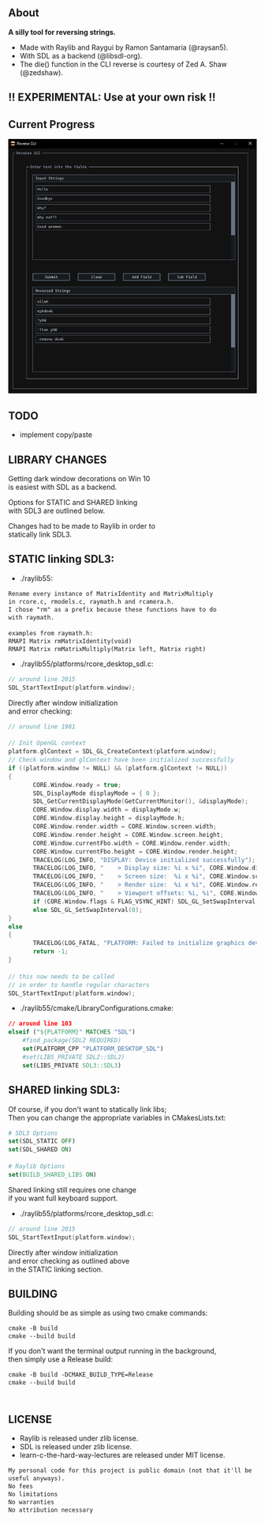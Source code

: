 About
-----
**A silly tool for reversing strings.**

- Made with Raylib and Raygui by Ramon Santamaria (@raysan5).
- With SDL as a backend (@libsdl-org).
- The die() function in the CLI reverse is courtesy of Zed A. Shaw (@zedshaw).

## !! **EXPERIMENTAL:** Use at your own risk !!

Current Progress
-----------------  
![Looking pretty good so far](ReverseGUI.jpg)

TODO
-----
- implement copy/paste

LIBRARY CHANGES
---------------
Getting dark window decorations on Win 10\
is easiest with SDL as a backend.

Options for STATIC and SHARED linking\
with SDL3 are outlined below.

Changes had to be made to Raylib in order to\
statically link SDL3.

## STATIC linking SDL3:

- ./raylib55:
```
Rename every instance of MatrixIdentity and MatrixMultiply
in rcore.c, rmodels.c, raymath.h and rcamera.h.
I chose "rm" as a prefix because these functions have to do
with raymath.

examples from raymath.h:
RMAPI Matrix rmMatrixIdentity(void)
RMAPI Matrix rmMatrixMultiply(Matrix left, Matrix right)
```

- ./raylib55/platforms/rcore_desktop_sdl.c:

```c
// around line 2015
SDL_StartTextInput(platform.window);
```
Directly after window initialization\
and error checking:
```c
// around line 1981

// Init OpenGL context
platform.glContext = SDL_GL_CreateContext(platform.window);
// Check window and glContext have been initialized successfully
if ((platform.window != NULL) && (platform.glContext != NULL))
{
       CORE.Window.ready = true;
       SDL_DisplayMode displayMode = { 0 };
       SDL_GetCurrentDisplayMode(GetCurrentMonitor(), &displayMode);
       CORE.Window.display.width = displayMode.w;
       CORE.Window.display.height = displayMode.h;
       CORE.Window.render.width = CORE.Window.screen.width;
       CORE.Window.render.height = CORE.Window.screen.height;
       CORE.Window.currentFbo.width = CORE.Window.render.width;
       CORE.Window.currentFbo.height = CORE.Window.render.height;
       TRACELOG(LOG_INFO, "DISPLAY: Device initialized successfully");
       TRACELOG(LOG_INFO, "    > Display size: %i x %i", CORE.Window.display.width, CORE.Window.display.height);
       TRACELOG(LOG_INFO, "    > Screen size:  %i x %i", CORE.Window.screen.width, CORE.Window.screen.height);
       TRACELOG(LOG_INFO, "    > Render size:  %i x %i", CORE.Window.render.width, CORE.Window.render.height);
       TRACELOG(LOG_INFO, "    > Viewport offsets: %i, %i", CORE.Window.renderOffset.x, CORE.Window.renderOffset.y);
       if (CORE.Window.flags & FLAG_VSYNC_HINT) SDL_GL_SetSwapInterval(1);
       else SDL_GL_SetSwapInterval(0);
}
else
{
       TRACELOG(LOG_FATAL, "PLATFORM: Failed to initialize graphics device");
       return -1;
}

// this now needs to be called
// in order to handle regular characters
SDL_StartTextInput(platform.window);
```

- ./raylib55/cmake/LibraryConfigurations.cmake:
```cmake
// around line 103
elseif ("${PLATFORM}" MATCHES "SDL")
    #find_package(SDL2 REQUIRED)
    set(PLATFORM_CPP "PLATFORM_DESKTOP_SDL")
    #set(LIBS_PRIVATE SDL2::SDL2)
    set(LIBS_PRIVATE SDL3::SDL3)
```
## SHARED linking SDL3:

Of course, if you don't want to statically link libs;\
Then you can change the appropriate variables in CMakesLists.txt:
```cmake
# SDL3 Options
set(SDL_STATIC OFF)
set(SDL_SHARED ON)

# Raylib Options
set(BUILD_SHARED_LIBS ON)
```

Shared linking still requires one change\
if you want full keyboard support.
- ./raylib55/platforms/rcore_desktop_sdl.c:
```c
// around line 2015
SDL_StartTextInput(platform.window);
```
Directly after window initialization\
and error checking as outlined above\
in the STATIC linking section.

BUILDING
--------
Building should be as simple as using two cmake commands:
```shell
cmake -B build
cmake --build build
```

If you don't want the terminal output running in the background,\
then simply use a Release build:
```shell
cmake -B build -DCMAKE_BUILD_TYPE=Release
cmake --build build
```
\
LICENSE
-------
- Raylib is released under zlib license.
- SDL is released under zlib license.
- learn-c-the-hard-way-lectures are released under MIT license.

```
My personal code for this project is public domain (not that it'll be useful anyways).
No fees
No limitations
No warranties
No attribution necessary 
```
